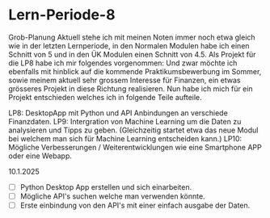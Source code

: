 
# Lern-Periode-8

Grob-Planung
Aktuell stehe ich mit meinen Noten immer noch etwa gleich wie in der letzten Lernperiode, in den Normalen Modulen habe ich einen Schnitt von 5 und in den ÜK Modulen einen Schnitt von 4.5.
Als Projekt für die LP8 habe ich mir folgendes vorgenommen:
Und zwar möchte ich ebenfalls mit hinblick auf die kommende Praktikumsbewerbung im Sommer, sowie meinem aktuell sehr grossem Interesse für Finanzen, ein etwas grösseres Projekt in diese Richtung realisieren.
Nun habe ich mich für ein Projekt entschieden welches ich in folgende Teile aufteile. 

LP8: DesktopApp mit Python und API Anbindungen an verschiede Finanzdaten.
LP9: Intergration von Machine Learning um die Daten zu analysieren und Tipps zu geben. (Gleichzeitig startet etwa das neue Modul bei welchem man sich für Machine Learning entscheiden kann.)
LP10: Mögliche Verbesserungen / Weiterentwicklungen wie eine Smartphone APP oder eine Webapp.

10.1.2025
- [ ] Python Desktop App erstellen und sich einarbeiten.
- [ ] Mögliche API's suchen welche man verwenden könnte.
- [ ] Erste einbindung von den API's mit einer einfach ausgabe der Daten.
